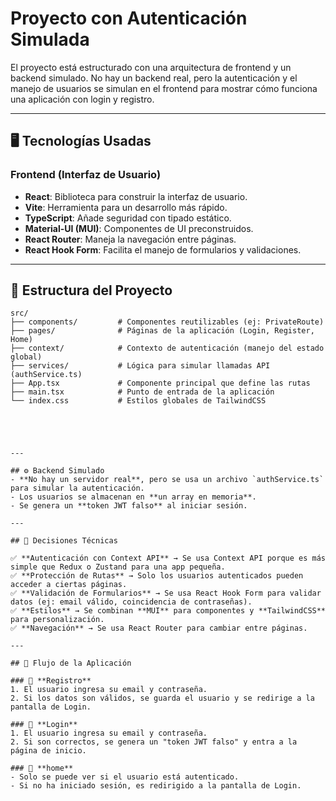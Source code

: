 # Proyecto con Autenticación Simulada  

El proyecto está estructurado con una arquitectura de frontend y un backend simulado. No hay un backend real, pero la autenticación y el manejo de usuarios se simulan en el frontend para mostrar cómo funciona una aplicación con login y registro.  

---

## 🖥️ Tecnologías Usadas  

### **Frontend (Interfaz de Usuario)**  
- **React**: Biblioteca para construir la interfaz de usuario.  
- **Vite**: Herramienta para un desarrollo más rápido.  
- **TypeScript**: Añade seguridad con tipado estático.  
- **Material-UI (MUI)**: Componentes de UI preconstruidos.   
- **React Router**: Maneja la navegación entre páginas.  
- **React Hook Form**: Facilita el manejo de formularios y validaciones.  

---

## 📂 Estructura del Proyecto  

```plaintext
src/
├── components/         # Componentes reutilizables (ej: PrivateRoute)
├── pages/              # Páginas de la aplicación (Login, Register, Home)
├── context/            # Contexto de autenticación (manejo del estado global)
├── services/           # Lógica para simular llamadas API (authService.ts)
├── App.tsx             # Componente principal que define las rutas
├── main.tsx            # Punto de entrada de la aplicación
└── index.css           # Estilos globales de TailwindCSS





---

## ⚙️ Backend Simulado  
- **No hay un servidor real**, pero se usa un archivo `authService.ts` para simular la autenticación.  
- Los usuarios se almacenan en **un array en memoria**.  
- Se genera un **token JWT falso** al iniciar sesión.  

---

## 📌 Decisiones Técnicas  

✅ **Autenticación con Context API** → Se usa Context API porque es más simple que Redux o Zustand para una app pequeña.  
✅ **Protección de Rutas** → Solo los usuarios autenticados pueden acceder a ciertas páginas.  
✅ **Validación de Formularios** → Se usa React Hook Form para validar datos (ej: email válido, coincidencia de contraseñas).  
✅ **Estilos** → Se combinan **MUI** para componentes y **TailwindCSS** para personalización.  
✅ **Navegación** → Se usa React Router para cambiar entre páginas.  

---

## 🔄 Flujo de la Aplicación  

### 🔹 **Registro**  
1. El usuario ingresa su email y contraseña.  
2. Si los datos son válidos, se guarda el usuario y se redirige a la pantalla de Login.  

### 🔹 **Login**  
1. El usuario ingresa su email y contraseña.  
2. Si son correctos, se genera un "token JWT falso" y entra a la página de inicio.  

### 🔹 **home**  
- Solo se puede ver si el usuario está autenticado.  
- Si no ha iniciado sesión, es redirigido a la pantalla de Login.  


